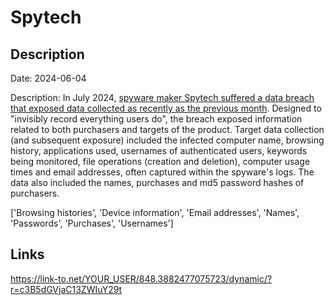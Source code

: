 # Spytech

## Description

Date: 2024-06-04

Description:
In July 2024, <a href="https://techcrunch.com/2024/07/25/spytech-data-breach-windows-mac-android-chromebook-spyware/" target="_blank" rel="noopener">spyware maker Spytech suffered a data breach that exposed data collected as recently as the previous month</a>. Designed to &quot;invisibly record everything users do&quot;, the breach exposed information related to both purchasers and targets of the product. Target data collection (and subsequent exposure) included the infected computer name, browsing history, applications used, usernames of authenticated users, keywords being monitored, file operations (creation and deletion), computer usage times and email addresses, often captured within the spyware's logs. The data also included the names, purchases and md5 password hashes of purchasers.


['Browsing histories', 'Device information', 'Email addresses', 'Names', 'Passwords', 'Purchases', 'Usernames']

## Links

https://link-to.net/YOUR_USER/848.3882477075723/dynamic/?r=c3B5dGVjaC13ZWIuY29t
